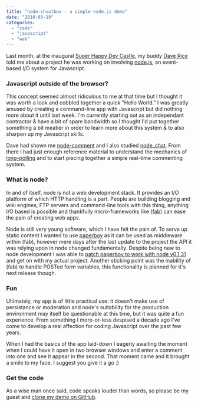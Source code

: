 ```yaml
---
title: "node-shoutbox - a simple node.js demo"
date: "2010-03-19"
categories: 
  - "code"
  - "javascript"
  - "web"
---
```


Last month, at the inaugural [Super Happy Dev Castle](http://www.superhappydevcastle.org/), my buddy [Dave Rice](http://twitter.com/davidjrice) told me about a project he was working on involving [node.js](http://github.com/ry/node), an event-based I/O system for Javascript.

### Javascript outside of the browser?

This concept seemed almost ridiculous to me at that time but I thought it was worth a look and cobbled together a quick "Hello World." I was greatly amused by creating a command-line app with Javascript but did nothing more about it until last week. I'm currently starting out as an independant contractor & have a bit of spare bandwidth so I thought I'd put together something a bit meatier in order to learn more about this system & to also sharpen up my Javascript skills.

Dave had shown me [node-comment](http://github.com/felixge/node-comment) and I also studied [node\_chat](http://github.com/ry/node_chat). From there I had just enough reference material to understand the mechanics of [long-polling](http://en.wikipedia.org/wiki/Push_technology#Long_polling) and to start piecing together a simple real-time commenting system.

### What is node?

In and of itself, node is not a web development stack. It provides an I/O platform of which HTTP handling is a part. People are building blogging and wiki engines, FTP servers and command-line tools with this thing, anything I/O based is possible and thankfully micro-frameworks like [(fab)](http://github.com/jed/fab/) can ease the pain of creating web apps.

Node is still very young software, which I have felt the pain of. To serve up static content I wanted to use [paperboy](http://github.com/felixge/node-paperboy) as it can be used as middleware within (fab), however mere days after the last update to the project the API it was relying upon in node changed fundamentally. Despite being new to node development I was able to [patch paperboy to work with node v0.1.31](http://github.com/stevenwilkin/node-paperboy) and get on with my actual project. Another sticking point was the inability of (fab) to handle POSTed form variables, this functionality is planned for it's next release though.

### Fun

Ultimately, my app is of little practical use: it doesn't make use of persistance or moderation and node's suitability for the production environment may itself be questionable at this time, but it was quite a fun experience. From something I more-or-less despised a decade ago I've come to develop a real affection for coding Javascript over the past few years.

When I had the basics of the app laid-down I eagerly awaiting the moment when I could have it open in two browser windows and enter a comment into one and see it appear in the second. That moment came and it brought a smile to my face. I suggest you give it a go :)

### Get the code

As a wise man once said, code speaks louder than words, so please be my guest and [clone my demo on GitHub](http://github.com/stevenwilkin/node-shoutbox).
